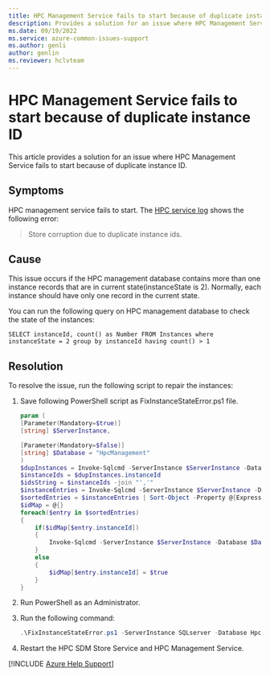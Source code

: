 ```yaml
---
title: HPC Management Service fails to start because of duplicate instance ID
description: Provides a solution for an issue where HPC Management Service fails to start  because of duplicate instance ID
ms.date: 09/19/2022
ms.service: azure-common-issues-support
ms.author: genli
author: genlin
ms.reviewer: hclvteam 
---
```

# HPC Management Service fails to start because of duplicate instance ID

This article provides a solution for an issue where HPC Management Service fails to start because of duplicate instance ID.

## Symptoms

HPC management service fails to start. The [HPC service log](/powershell/high-performance-computing/using-service-log-files-for-hpc-pack?view=hpc19-ps#BKMK_loc&preserve-view=true ) shows the following error:

> Store corruption due to duplicate instance ids.

## Cause

This issue occurs if the HPC management database contains more than one instance records that are in current state(instanceState is 2). Normally, each instance should have only one record in the current state.

You can run the following query on HPC management database to check the state of the instances:

`SELECT instanceId, count() as Number FROM Instances where instanceState = 2 group by instanceId having count() > 1`

## Resolution

To resolve the issue, run the following script to repair the instances:

1. Save following PowerShell script as FixInstanceStateError.ps1 file.

    ```powershell
    param (
    [Parameter(Mandatory=$true)]
    [string] $ServerInstance,

    [Parameter(Mandatory=$false)]
    [string] $Database = "HpcManagement"
    )
    $dupInstances = Invoke-Sqlcmd -ServerInstance $ServerInstance -Database $Database -Query "SELECT instanceId, count(*) as Number FROM Instances where instanceState = 2 group by instanceId having count(*) > 1"
    $instanceIds = $dupInstances.instanceId
    $idsString = $instanceIds -join "','"
    $instanceEntries = Invoke-Sqlcmd -ServerInstance $ServerInstance -Database $Database -Query "SELECT * FROM Instances Where instanceId IN ('$idsString') and instanceState = 2"
    $sortedEntries = $instanceEntries | Sort-Object -Property @{Expression="instanceId"; Descending=$true},@{Expression="instanceVersion"; Descending=$true}
    $idMap = @{}
    foreach($entry in $sortedEntries)
    {
        if($idMap[$entry.instanceId])
        {
            Invoke-Sqlcmd -ServerInstance $ServerInstance -Database $Database -Query "Update Instances set instanceState = 3 where instanceId = '$($entry.instanceId)' and instanceVersion = $($entry.instanceVersion)"
        }
        else
        {
            $idMap[$entry.instanceId] = $true
        }
    }
    ```

1. Run PowerShell as an Administrator.

1. Run the following command:

    ```powershell
    .\FixInstanceStateError.ps1 -ServerInstance SQLserver -Database HpcManagement
    ```

1. Restart the HPC SDM Store Service and HPC Management Service.

[!INCLUDE [Azure Help Support](../../includes/azure-help-support.md)]